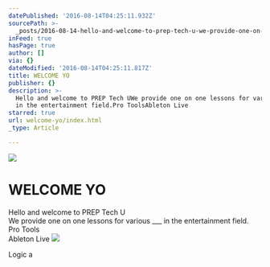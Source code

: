```yaml
---
datePublished: '2016-08-14T04:25:11.932Z'
sourcePath: >-
  _posts/2016-08-14-hello-and-welcome-to-prep-tech-u-we-provide-one-on-one-less.md
inFeed: true
hasPage: true
author: []
via: {}
dateModified: '2016-08-14T04:25:11.817Z'
title: WELCOME YO
publisher: {}
description: >-
  Hello and welcome to PREP Tech UWe provide one on one lessons for various ___
  in the entertainment field.Pro ToolsAbleton Live
starred: true
url: welcome-yo/index.html
_type: Article

---
```

![](https://imgflo.herokuapp.com/graph/vahj1ThiexotieMo/604c197fa7acafa9c284ecf0a9a89bb2/croprotate.jpg?cropheight=503&cropwidth=507&degrees=0&input=https%3A%2F%2Fthe-grid-user-content.s3-us-west-2.amazonaws.com%2Fab3050b0-ff37-45dc-96c4-19fc5dfb08a9.jpg&x=4&y=7)

# WELCOME YO

Hello and welcome to PREP Tech U  
We provide one on one lessons for various \_\_\_ in the entertainment field.  
Pro Tools  
Ableton Live
![](https://the-grid-user-content.s3-us-west-2.amazonaws.com/30229007-ff00-4846-b225-b5d6df3c1337.jpg)

Logic a